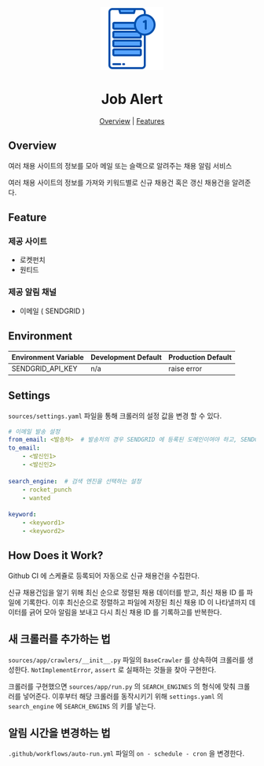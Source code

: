 <p align="center">
  <img alt="Job Alert" title="Job Alert" src="./assets/logo.png" width="128">
</p>

<h1 align="center">Job Alert</h1>

<p align="center">
  <a href="#overview">Overview</a> |
  <a href="#features">Features</a>
</p>

## Overview

여러 채용 사이트의 정보를 모아 메일 또는 슬랙으로 알려주는 채용 알림 서비스

여러 채용 사이트의 정보를 가져와 키워드별로 신규 채용건 혹은 갱신 채용건을 알려준다.

## Feature

### 제공 사이트

- 로켓펀치
- 원티드

### 제공 알림 채널

- 이메일 ( SENDGRID )

## Environment

| Environment Variable                 | Development Default                          | Production Default        |
| ------------------------------------ | -------------------------------------------- | ------------------------- |
| SENDGRID_API_KEY                     |  n/a                                         | raise error               |

## Settings

`sources/settings.yaml` 파일을 통해 크롤러의 설정 값을 변경 할 수 있다.

```yaml
# 이메일 발송 설정
from_email: <발송처>  # 발송처의 경우 SENDGRID 에 등록된 도메인이여야 하고, SENDGRID_API_KEY 가 필요하다.
to_email:
    - <발신인1>
    - <발신인2>

search_engine:  # 검색 엔진을 선택하는 설정
    - rocket_punch
    - wanted

keyword:
    - <keyword1>
    - <keyword2>
```

## How Does it Work?

Github CI 에 스케쥴로 등록되어 자동으로 신규 채용건을 수집한다.

신규 채용건임을 알기 위해 최신 순으로 정렬된 채용 데이터를 받고, 최신 채용 ID 를 파일에 기록한다.
이후 최신순으로 정렬하고 파일에 저장된 최신 채용 ID 이 나타낼까지 데이터를 긁어 모아 알림을 보내고 다시 최신 채용 ID 를 기록하고를 반복한다.

## 새 크롤러를 추가하는 법

`sources/app/crawlers/__init__.py` 파일의 `BaseCrawler` 를 상속하여 크롤러를 생성한다.
`NotImplementError`, `assert` 로 실패하는 것들을 찾아 구현한다.

크롤러를 구현했으면 `sources/app/run.py` 의 `SEARCH_ENGINES` 의 형식에 맞춰 크롤러를 넣어준다.
이후부터 해당 크롤러를 동작시키기 위해 `settings.yaml` 의 `search_engine` 에 `SEARCH_ENGINS` 의 키를 넣는다.

## 알림 시간을 변경하는 법

`.github/workflows/auto-run.yml` 파일의 `on - schedule - cron` 을 변경한다.
